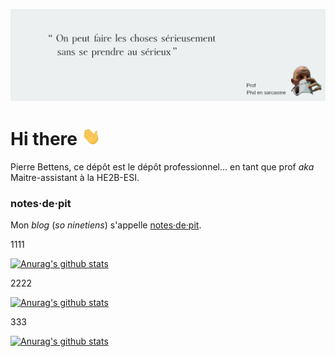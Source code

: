 ![banner](img/banner-github.png)

# Hi there <img src="img/wave.gif" width="30px" />

Pierre Bettens, ce dépôt est le dépôt professionnel… en tant que prof *aka* Maitre-assistant à la HE2B-ESI. 

### notes·de·pit

Mon *blog* (*so ninetiens*) s'appelle [notes·de·pit](http://blog.namok.be). 

1111

[![Anurag's github stats](https://github-readme-stats.vercel.app/api?username=pbettens)](https://github.com/anuraghazra/github-readme-stats)

2222

[![Anurag's github stats](https://github-readme-stats.vercel.app/api/top-langs/?username=pbettens)](https://github.com/anuraghazra/github-readme-stats)


333

[![Anurag's github stats](https://github-readme-stats.vercel.app/api/pin/?username=pbettens&repo=HEB-ESI/dev1)](https://github.com/anuraghazra/github-readme-stats)

